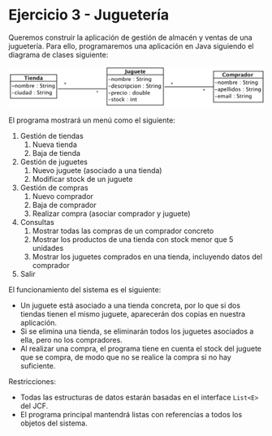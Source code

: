 # Ejercicio 3 - Juguetería

Queremos construir la aplicación de gestión de almacén y ventas de una juguetería. Para ello, programaremos una aplicación en Java siguiendo el diagrama de clases siguiente:

![](jugueteria.png)

El programa mostrará un menú como el siguiente:

1. Gestión de tiendas
	1. Nueva tienda 
	2. Baja de tienda 
2. Gestión de juguetes
	1. Nuevo juguete (asociado a una tienda)
	2. Modificar stock de un juguete
3. Gestión de compras
	1. Nuevo comprador 
	2. Baja de comprador 
	3. Realizar compra (asociar comprador y juguete)
4. Consultas
	1. Mostrar todas las compras de un comprador concreto
	2. Mostrar los productos de una tienda con stock menor que 5 unidades
	3. Mostrar los juguetes comprados en una tienda, incluyendo datos del comprador 
5. Salir

El funcionamiento del sistema es el siguiente:

- Un juguete está asociado a una tienda concreta, por lo que si dos tiendas tienen el mismo juguete, aparecerán dos copias en nuestra aplicación.
- Si se elimina una tienda, se eliminarán todos los juguetes asociados a ella, pero no los compradores.
- Al realizar una compra, el programa tiene en cuenta el stock del juguete que se compra, de modo que no se realice la compra si no hay suficiente.

Restricciones: 

- Todas las estructuras de datos estarán basadas en el interface `List<E>` del JCF.
- El programa principal mantendrá listas con referencias a todos los objetos del sistema.
